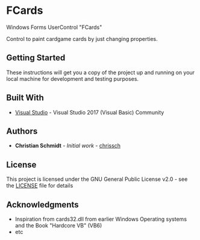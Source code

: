 # FCards

Windows Forms UserControl "FCards"

Control to paint cardgame cards by just changing properties.


## Getting Started

These instructions will get you a copy of the project up and running on your local machine for development and testing purposes.


## Built With

* [Visual Studio](https://visualstudio.microsoft.com/de/downloads/) - Visual Studio 2017 (Visual Basic) Community 


## Authors

* **Christian Schmidt** - *Initial work* - [chrissch](https://github.com/chrisschm)

## License

This project is licensed under the GNU General Public License v2.0 - see the [LICENSE](https://github.com/chrisschm/Cards/blob/master/LICENSE) file for details

## Acknowledgments

* Inspiration from cards32.dll from earlier Windows Operating systems and the Book "Hardcore VB" (VB6)
* etc
